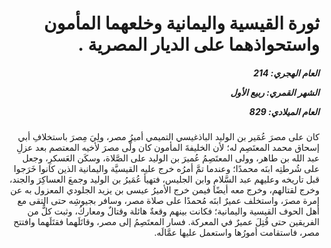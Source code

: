 <h1 dir="rtl">ثورة القيسية واليمانية وخلعهما المأمون واستحواذهما على الديار المصرية .</h1>

<h5 dir="rtl">العام الهجري:  214

الشهر القمري: ربيع الأول

العام الميلادي: 829</h5>

<p dir="rtl">كان على مصرَ عُمَير بن الوليد الباذغيسي التميمي أميرُ مصر، ولِيَ مِصرَ باستخلافِ أبي إسحاق محمد المعتَصِم له؛ لأن الخليفةَ المأمون كان ولَّى مصرَ لأخيه المعتصم بعد عزلِ عبد الله بن طاهر، وولى المعتَصِمُ عُميرَ بن الوليد على الصَّلاة، وسكَن العَسكرِ، وجعل على شُرطتِه ابنَه محمدًا؛ وعندما تمَّ أمرُه خرج عليه القيسيَّة واليمانية الذين كانوا خَرَجوا قبل تاريخه وعليهم عبد السَّلامِ وابن الجليس، فتهيأ عُمَيرُ بن الوليد وجمعَ العساكِرَ والجند، وخرج لقتالهم، وخرج معه أيضًا فيمن خرج الأميرُ عيسى بن يزيد الجلودي المعزول به عن إمرة مصرَ، واستخلف عميرٌ ابنَه مُحمدًا على صلاة مصر، وسافر بجيوشِه حتى التقى مع أهل الحوف القيسية واليمانية؛ فكانت بينهم وقعةٌ هائلة وقتالٌ ومعاركُ، وثبت كلٌّ من الفريقين حتى قُتِلَ عميرٌ في المعركة. فسار المعتَصِمُ إلى مصر، وقاتَلَهما فقتَلَهما وافتتح مصر، فاستقامت أمورُها واستعمل عليها عمَّالَه.</p></br>
